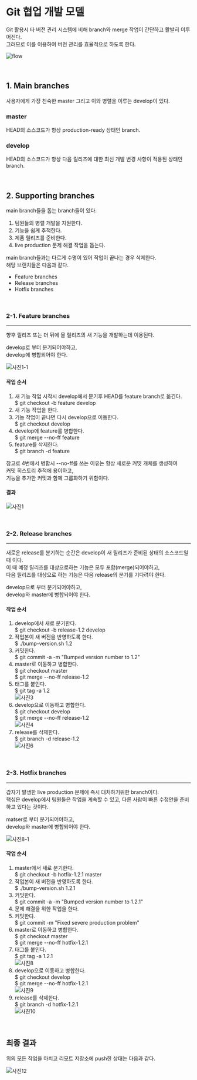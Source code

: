 # Git 협업 개발 모델
Git 활용시 타 버전 관리 시스템에 비해 branch와 merge 작업이 간단하고 활발히 이루어진다.   
그러므로 이를 이용하여 버전 관리를 효율적으로 하도록 한다.   
   
![flow](https://github.com/HongryeolSeong/Study_Git/blob/main/git_branchmodel/refimg/main.png)

<br/>

## 1. Main branches
사용자에게 가장 친숙한 master 그리고 이와 병렬을 이루는 develop이 있다.

### master
HEAD의 소스코드가 항상 production-ready 상태인 branch.

### develop
HEAD의 소스코드가 항상 다음 릴리즈에 대한 최신 개발 변경 사항이 적용된 상태인 branch.

<br/>

## 2. Supporting branches
main branch들을 돕는 branch들이 있다.   
1. 팀원들의 병렬 개발을 지원한다.
2. 기능을 쉽게 추적한다.
3. 제품 릴리즈를 준비한다.
4. live production 문제 해결 작업을 돕는다.   

main branch들과는 다르게 수명이 있어 작업이 끝나는 경우 삭제한다.   
해당 브랜치들은 다음과 같다.   
- Feature branches
- Release branches
- Hotfix branches

<br/>

### 2-1. Feature branches
---
향후 릴리즈 또는 더 뒤에 올 릴리즈의 새 기능을 개발하는데 이용된다.   
   
develop로 부터 분기되어야하고,   
develop에 병합되어야 한다.   
   
![사진1-1](https://github.com/HongryeolSeong/Study_Git/blob/main/git_branchmodel/refimg/1-1.png)   

#### 작업 순서
1. 새 기능 작업 시작시 develop에서 분기후 HEAD를 feature branch로 옮긴다.   
$ git checkout -b feature develop
2. 새 기능 작업을 한다.
3. 기능 작업이 끝나면 다시 develop으로 이동한다.   
$ git checkout develop
4. develop에 feature를 병합한다.   
$ git merge --no-ff feature
5. feature를 삭제한다.   
$ git branch -d feature   
   

참고로 4번에서 병합시 --no-ff를 쓰는 이유는 항상 새로운 커밋 개체를 생성하여   
커밋 히스토리 추적에 용이하고,   
기능을 추가한 커밋과 함께 그룹화하기 위함이다.

#### 결과
![사진1](https://github.com/HongryeolSeong/Study_Git/blob/main/git_branchmodel/refimg/1.png)   

<br/>

### 2-2. Release branches
---
새로운 release를 분기하는 순간은 develop이 새 릴리즈가 준비된 상태의 소스코드일 때 이다.   
이 때 예정 릴리즈를 대상으로하는 기능은 모두 포함(merge)되어야하고,   
다음 릴리즈를 대상으로 하는 기능은 다음 release의 분기를 기다려야 한다.   
   
develop으로 부터 분기되어야하고,   
develop와 master에 병합되어야 한다.   

#### 작업 순서
1. develop에서 새로 분기한다.   
$ git checkout -b release-1.2 develop
2. 작업본이 새 버전을 반영하도록 한다.   
$ ./bump-version.sh 1.2
3. 커밋한다.   
$ git commit -a -m "Bumped version number to 1.2"
4. master로 이동하고 병합한다.   
$ git checkout master   
$ git merge --no-ff release-1.2   
5. 태그를 붙인다.   
$ git tag -a 1.2   
![사진3](https://github.com/HongryeolSeong/Study_Git/blob/main/git_branchmodel/refimg/3.png)   
6. develop으로 이동하고 병합한다.   
$ git checkout develop   
$ git merge --no-ff release-1.2   
![사진4](https://github.com/HongryeolSeong/Study_Git/blob/main/git_branchmodel/refimg/4.png)   
7. release를 삭제한다.   
$ git branch -d release-1.2   
![사진6](https://github.com/HongryeolSeong/Study_Git/blob/main/git_branchmodel/refimg/6.png)   

<br/>

### 2-3. Hotfix branches
---
갑자기 발생한 live production 문제에 즉시 대처하기위한 branch이다.   
핵심은 develop에서 팀원들은 작업을 계속할 수 있고, 다른 사람이 빠른 수정안을 준비하고 있다는 것이다.   
   
matser로 부터 분기되어야하고,   
develop와 master에 병합되어야 한다.   
   
![사진8-1](https://github.com/HongryeolSeong/Study_Git/blob/main/git_branchmodel/refimg/8-1.png)   

#### 작업 순서
1. master에서 새로 분기한다.   
$ git checkout -b hotfix-1.2.1 master
2. 작업본이 새 버전을 반영하도록 한다.   
$ ./bump-version.sh 1.2.1
3. 커밋한다.   
$ git commit -a -m "Bumped version number to 1.2.1"
4. 문제 해결을 위한 작업을 한다.
5. 커밋한다.   
$ git commit -m "Fixed severe production problem"
6. master로 이동하고 병합한다.   
$ git checkout master   
$ git merge --no-ff hotfix-1.2.1   
7. 태그를 붙인다.   
$ git tag -a 1.2.1   
![사진8](https://github.com/HongryeolSeong/Study_Git/blob/main/git_branchmodel/refimg/8.png)   
8. develop으로 이동하고 병합한다.   
$ git checkout develop   
$ git merge --no-ff hotfix-1.2.1   
![사진9](https://github.com/HongryeolSeong/Study_Git/blob/main/git_branchmodel/refimg/9.png)   
9. release를 삭제한다.   
$ git branch -d hotfix-1.2.1   
![사진10](https://github.com/HongryeolSeong/Study_Git/blob/main/git_branchmodel/refimg/10.png)   

<br/>

## 최종 결과
위의 모든 작업을 마치고 리모트 저장소에 push한 상태는 다음과 같다.   
   
![사진12](https://github.com/HongryeolSeong/Study_Git/blob/main/git_branchmodel/refimg/12.png)   
   
   
